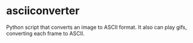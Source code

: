 # asciiconverter
Python script that converts an image to ASCII format. It also can play gifs, converting each frame to ASCII.
